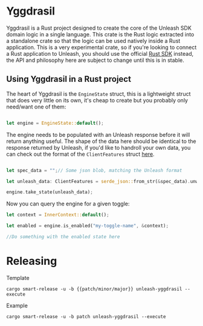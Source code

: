 # Yggdrasil

Yggdrasil is a Rust project designed to create the core of the Unleash SDK domain logic in a single language. This crate is the Rust logic extracted into a standalone crate so that the logic can be used natively inside a Rust application. This is a very experimental crate, so if you're looking to connect a Rust application to Unleash, you should use the official [Rust SDK](https://crates.io/crates/unleash-api-client) instead, the API and philosophy here are subject to change until this is in stable.

## Using Yggdrasil in a Rust project

The heart of Yggdrasil is the `EngineState` struct, this is a lightweight struct that does very little on its own, it's cheap to create but you probably only need/want one of them:

``` rust

let engine = EngineState::default();

```

The engine needs to be populated with an Unleash response before it will return anything useful. The shape of the data here should be identical to the response returned by Unleash, if you'd like to handroll your own data, you can check out the format of the `ClientFeatures` struct [here](https://github.com/Unleash/unleash-types-rs/blob/main/src/client_features.rs).

```rust

let spec_data = "";// Some json blob, matching the Unleash format

let unleash_data: ClientFeatures = serde_json::from_str(&spec_data).unwrap();

engine.take_state(unleash_data);
```

Now you can query the engine for a given toggle:

```rust
let context = InnerContext::default();

let enabled = engine.is_enabled("my-toggle-name", &context);

//Do something with the enabled state here

```

# Releasing

Template
```
cargo smart-release -u -b {{patch/minor/major}} unleash-yggdrasil --execute
```
Example
```
cargo smart-release -u -b patch unleash-yggdrasil --execute
```
